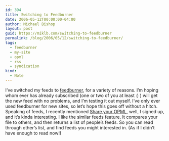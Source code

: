 ```yaml
---
id: 394
title: Switching to Feedburner
date: 2006-05-12T00:00:00-04:00
author: Michael Bishop
layout: post
guid: https://miklb.com/switching-to-feedburner
permalink: /blog/2006/05/12/switching-to-feedburner/
tags:
  - feedburner
  - my-site
  - opml
  - rss
  - syndication
kind:
  - Note
---
```

<p>I’ve switched my feeds to <a href="http://www.feedburner.com">feedburner</a>, for a variety of reasons.  I’m hoping whom ever has already subscribed (one or two of you at least :) ) will get the new feed with no problems, and I’m testing it out myself.  I’ve only ever used feedburner for new sites, so let’s hope this goes off without a hitch.
Speaking of feeds, I recently mentioned <a href="http://share.opml.org">Share your OPML</a>, well, I signed up, and it’s kinda interesting.  I like the similar feeds feature.  It compares your file to others, and then returns a list of people’s feeds.  So you can read through other’s list, and find feeds you might interested in.  (As if I didn’t have enough to read now!)</p>